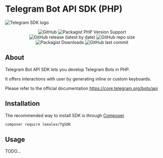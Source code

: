 # Telegram Bot API SDK (PHP)

![Telegram SDK logo](https://user-images.githubusercontent.com/8910097/103632467-2753e480-4f66-11eb-9fe1-2623439a4974.jpg)

<p align="center">
<img src="https://img.shields.io/github/license/leealexey/TgSDK?style=flat-square" alt="GitHub">
<img src="https://img.shields.io/packagist/php-v/leealexey/TgSDK?style=flat-square" alt="Packagist PHP Version Support">
<img src="https://img.shields.io/github/v/release/leealexey/TgSDK?style=flat-square" alt="GitHub release (latest by date)">
<img src="https://img.shields.io/github/repo-size/leealexey/TgSDK?style=flat-square" alt="GitHub repo size">
<img src="https://img.shields.io/packagist/dt/leealexey/tgsdk?style=flat-square" alt="Packagist Downloads">
<img src="https://img.shields.io/github/last-commit/leealexey/TgSDK?style=flat-square" alt="GitHub last commit">
</p>

## About

Telegram Bot API SDK lets you develop Telegram Bots in PHP. 

It offers interactions with user by generating inline or custom keyboards.

Please refer to the official documentation https://core.telegram.org/bots/api

## Installation

The recommended way to install SDK is through [Composer](https://getcomposer.org/).

```bash
composer require leealex/TgSDK
```

## Usage

TODO...